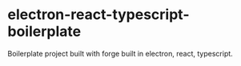 # electron-react-typescript-boilerplate
Boilerplate project built with forge built in electron, react, typescript.
